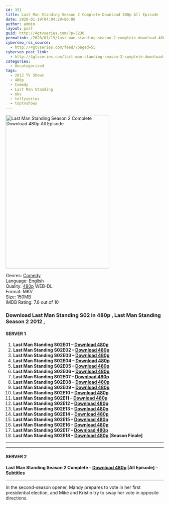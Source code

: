 ```yaml
---
id: 331
title: Last Man Standing Season 2 Complete Download 480p All Episode
date: 2020-01-19T04:04:20+00:00
author: admin
layout: post
guid: http://4gtvseries.com/?p=3230
permalink: /2020/01/19/last-man-standing-season-2-complete-download-480p-all-episode-2/
cyberseo_rss_source:
  - http://4gtvseries.com/feed/?paged=55
cyberseo_post_link:
  - http://4gtvseries.com/last-man-standing-season-2-complete-download-480p-all-episode/
categories:
  - Uncategorized
tags:
  - 2012 TV Shows
  - 480p
  - Comedy
  - Last Man Standing
  - mkv
  - tellyseries
  - toptvshows
---
```

<img loading="lazy" class="aligncenter" src="https://3.bp.blogspot.com/-zL_xlknV9h4/XiPUQRegRgI/AAAAAAAAA7A/NSS-xNfevP8lhFt25OkZmgytoyzf5ftqQCK4BGAYYCw/s1600/Last%2BMan%2BStanding%2BSeason%2B2.jpg" alt="Last Man Standing Season 2 Complete Download 480p All Episode" width="330" height="488" />

Genres: <a href="http://4gtvseries.com/tag/comedy/" data-wpel-link="internal">Comedy</a>  
Language: English  
Quality:&nbsp;<a href="http://4gtvseries.com/tag/480p/" data-wpel-link="internal">480p</a> WEB-DL  
Format: MKV  
Size: 150MB  
IMDB Rating: 7.6 out of 10

### **Download Last Man Standing S02 in 480p , Last Man Standing Season 2 2012 ,&nbsp;**

#### <span><strong>SERVER 1</strong></span>

  1. **Last Man Standing S02E01 – <a href="http://slink.dl480p.xyz/qrkMHKgn" data-wpel-link="external" target="_blank" rel="nofollow external noopener noreferrer" class="wpel-icon-left"><i class="wpel-icon fa fa-download" aria-hidden="true"></i>Download 480p</a>**
  2. **Last Man Standing S02E02 – <a href="http://slink.dl480p.xyz/4Y9i" data-wpel-link="external" target="_blank" rel="nofollow external noopener noreferrer" class="wpel-icon-left"><i class="wpel-icon fa fa-download" aria-hidden="true"></i>Download 480p</a>**
  3. **Last Man Standing S02E03 – <a href="http://slink.dl480p.xyz/aNTi" data-wpel-link="external" target="_blank" rel="nofollow external noopener noreferrer" class="wpel-icon-left"><i class="wpel-icon fa fa-download" aria-hidden="true"></i>Download 480p</a>**
  4. **Last Man Standing S02E04 – <a href="http://slink.dl480p.xyz/kPokm" data-wpel-link="external" target="_blank" rel="nofollow external noopener noreferrer" class="wpel-icon-left"><i class="wpel-icon fa fa-download" aria-hidden="true"></i>Download 480p</a>**
  5. **Last Man Standing S02E05 – <a href="http://slink.dl480p.xyz/wrKyYDwo" data-wpel-link="external" target="_blank" rel="nofollow external noopener noreferrer" class="wpel-icon-left"><i class="wpel-icon fa fa-download" aria-hidden="true"></i>Download 480p</a>**
  6. **Last Man Standing S02E06 – <a href="http://slink.dl480p.xyz/9o3oYrH" data-wpel-link="external" target="_blank" rel="nofollow external noopener noreferrer" class="wpel-icon-left"><i class="wpel-icon fa fa-download" aria-hidden="true"></i>Download 480p</a>**
  7. **Last Man Standing S02E07 – <a href="http://slink.dl480p.xyz/yo8jl" data-wpel-link="external" target="_blank" rel="nofollow external noopener noreferrer" class="wpel-icon-left"><i class="wpel-icon fa fa-download" aria-hidden="true"></i>Download 480p</a>**
  8. **Last Man Standing S02E08 – <a href="http://slink.dl480p.xyz/Y8Q6ij4c" data-wpel-link="external" target="_blank" rel="nofollow external noopener noreferrer" class="wpel-icon-left"><i class="wpel-icon fa fa-download" aria-hidden="true"></i>Download 480p</a>**
  9. **Last Man Standing S02E09 – <a href="http://slink.dl480p.xyz/8XTyLP" data-wpel-link="external" target="_blank" rel="nofollow external noopener noreferrer" class="wpel-icon-left"><i class="wpel-icon fa fa-download" aria-hidden="true"></i>Download 480p</a>**
 10. **Last Man Standing S02E10 – <a href="http://slink.dl480p.xyz/VFcy" data-wpel-link="external" target="_blank" rel="nofollow external noopener noreferrer" class="wpel-icon-left"><i class="wpel-icon fa fa-download" aria-hidden="true"></i>Download 480p</a>**
 11. **Last Man Standing S02E11 – <a href="http://slink.dl480p.xyz/Znpy" data-wpel-link="external" target="_blank" rel="nofollow external noopener noreferrer" class="wpel-icon-left"><i class="wpel-icon fa fa-download" aria-hidden="true"></i>Download 480p</a>**
 12. **Last Man Standing S02E12 – <a href="http://slink.dl480p.xyz/R6yyvGVk" data-wpel-link="external" target="_blank" rel="nofollow external noopener noreferrer" class="wpel-icon-left"><i class="wpel-icon fa fa-download" aria-hidden="true"></i>Download 480p</a>**
 13. **Last Man Standing S02E13 – <a href="http://slink.dl480p.xyz/azMbib" data-wpel-link="external" target="_blank" rel="nofollow external noopener noreferrer" class="wpel-icon-left"><i class="wpel-icon fa fa-download" aria-hidden="true"></i>Download 480p</a>**
 14. **Last Man Standing S02E14 – <a href="http://slink.dl480p.xyz/Pr8ibP" data-wpel-link="external" target="_blank" rel="nofollow external noopener noreferrer" class="wpel-icon-left"><i class="wpel-icon fa fa-download" aria-hidden="true"></i>Download 480p</a>**
 15. **Last Man Standing S02E15 – <a href="http://slink.dl480p.xyz/G5wJ" data-wpel-link="external" target="_blank" rel="nofollow external noopener noreferrer" class="wpel-icon-left"><i class="wpel-icon fa fa-download" aria-hidden="true"></i>Download 480p</a>**
 16. **Last Man Standing S02E16 – <a href="http://slink.dl480p.xyz/6zGr" data-wpel-link="external" target="_blank" rel="nofollow external noopener noreferrer" class="wpel-icon-left"><i class="wpel-icon fa fa-download" aria-hidden="true"></i>Download 480p</a>**
 17. **Last Man Standing S02E17 – <a href="http://slink.dl480p.xyz/vE5lMuRK" data-wpel-link="external" target="_blank" rel="nofollow external noopener noreferrer" class="wpel-icon-left"><i class="wpel-icon fa fa-download" aria-hidden="true"></i>Download 480p</a>**
 18. **Last Man Standing S02E18 – <a href="http://slink.dl480p.xyz/zX4nUj" data-wpel-link="external" target="_blank" rel="nofollow external noopener noreferrer" class="wpel-icon-left"><i class="wpel-icon fa fa-download" aria-hidden="true"></i>Download 480p</a> [Season Finale]**

* * *

* * *

#### <span><strong>SERVER 2</strong></span>

**Last Man Standing Season 2 Complete – <a href="http://dl480p.xyz/3499/" data-wpel-link="external" target="_blank" rel="nofollow external noopener noreferrer" class="wpel-icon-left"><i class="wpel-icon fa fa-download" aria-hidden="true"></i>Download 480p</a> [All Episode] – Subtitles**

* * *

In the second-season opener, Mandy prepares to vote in her first presidential election, and Mike and Kristin try to sway her vote in opposite directions.

<div align="center">
</div>